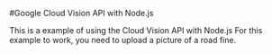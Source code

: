 #Google Cloud Vision API with Node.js

This is a example of using the Cloud Vision API with Node.js
For this example to work, you need to upload a picture of a road fine.
